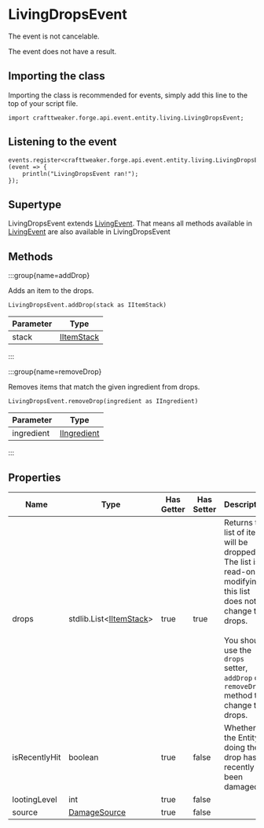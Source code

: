 # LivingDropsEvent

The event is not cancelable.

The event does not have a result.

## Importing the class

Importing the class is recommended for events, simply add this line to the top of your script file.
```zenscript
import crafttweaker.forge.api.event.entity.living.LivingDropsEvent;
```


## Listening to the event

```zenscript
events.register<crafttweaker.forge.api.event.entity.living.LivingDropsEvent>(event => {
    println("LivingDropsEvent ran!");
});
```


## Supertype

LivingDropsEvent extends [LivingEvent](/forge/api/event/entity/living/LivingEvent). That means all methods available in [LivingEvent](/forge/api/event/entity/living/LivingEvent) are also available in LivingDropsEvent

## Methods

:::group{name=addDrop}

Adds an item to the drops.

```zenscript
LivingDropsEvent.addDrop(stack as IItemStack)
```

| Parameter |                    Type                    |
|-----------|--------------------------------------------|
| stack     | [IItemStack](/vanilla/api/item/IItemStack) |


:::

:::group{name=removeDrop}

Removes items that match the given ingredient from drops.

```zenscript
LivingDropsEvent.removeDrop(ingredient as IIngredient)
```

| Parameter  |                        Type                        |
|------------|----------------------------------------------------|
| ingredient | [IIngredient](/vanilla/api/ingredient/IIngredient) |


:::


## Properties

|     Name      |                             Type                              | Has Getter | Has Setter |                                                                                                        Description                                                                                                         |
|---------------|---------------------------------------------------------------|------------|------------|----------------------------------------------------------------------------------------------------------------------------------------------------------------------------------------------------------------------------|
| drops         | stdlib.List&lt;[IItemStack](/vanilla/api/item/IItemStack)&gt; | true       | true       | Returns the list of items will be dropped. The list is read-only, modifying this list does not change the drops. <br />   <br />  You should use the `drops` setter, `addDrop` or `removeDrop` method to change the drops. |
| isRecentlyHit | boolean                                                       | true       | false      | Whether the Entity doing the drop has recently been damaged.                                                                                                                                                               |
| lootingLevel  | int                                                           | true       | false      |                                                                                                                                                                                                                            |
| source        | [DamageSource](/vanilla/api/world/damage/DamageSource)        | true       | false      |                                                                                                                                                                                                                            |

